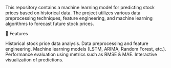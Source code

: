 This repository contains a machine learning model for predicting stock prices based on historical data. The project utilizes various data preprocessing techniques, feature engineering, and machine learning algorithms to forecast future stock prices.

📌 Features

Historical stock price data analysis.
Data preprocessing and feature engineering.
Machine learning models (LSTM, ARIMA, Random Forest, etc.).
Performance evaluation using metrics such as RMSE & MAE.
Interactive visualization of predictions.
